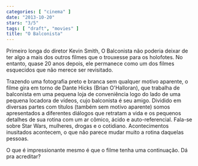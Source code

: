 ```yaml
---
categories: [ "cinema" ]
date: "2013-10-20"
stars: "3/5"
tags: [ "draft", "movies" ]
title: "O Balconista"
---
```

Primeiro longa do diretor Kevin Smith, O Balconista não poderia deixar
de ter algo a mais dos outros filmes que o trouxesse para os holofotes. No
entanto, quase 20 anos depois, ele permanece como um dos filmes esquecidos
que não merece ser revisitado.

Trazendo uma fotografia preto e branca sem qualquer motivo aparente,
o filme gira em torno de Dante Hicks (Brian O'Halloran), que
trabalha de balconista em uma pequena loja de conveniência logo
do lado de uma pequena locadora de vídeos, cujo balconista é seu
amigo. Dividido em diversas partes com títulos (também sem motivo
aparente) somos apresentados a diferentes diálogos que retratam a
vida e os pequenos detalhes de sua rotina com um ar cômico, ácido
e auto-referencial. Fala-se sobre Star Wars, mulheres, drogas e o
cotidiano. Acontecimentos inusitados acontecem, o que não parece mudar
muito a rotina daquelas pessoas.

O que é impressionante mesmo é que o filme tenha uma continuação. Dá
pra acreditar?

